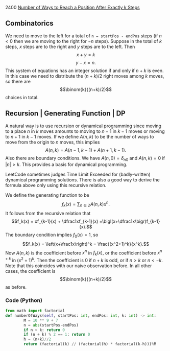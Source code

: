 2400 [Number of Ways to Reach a Position After Exactly k Steps](https://leetcode.com/problems/number-of-ways-to-reach-a-position-after-exactly-k-steps/)
## Combinatorics
We need to move to the left for a total of `n = startPos - endPos` steps (if $n < 0$ then we are moving to the right for $-n$ steps). Suppose in the total of $k$ steps, $x$ steps are to the right and $y$ steps are to the left. Then
$$x + y = k$$
$$y - x = n.$$
This system of equations has an integer solution if and only if $n+k$ is even. In this case we need to distribute the $(n+k)/2$ right moves among $k$ moves, so there are $$\binom{k}{(n+k)/2}$$ 
choices in total.
## Recursion | Generating Function | DP
A natural way is to use recursion or dynamical programming since moving to a place $n$ in $k$ moves amounts to moving to $n-1$ in $k-1$ moves or moving to $n+1$ in $k-1$ moves. If we define $A(n,k)$ to be the number of ways to move from the origin to $n$ moves, this implies
$$A(n,k) = A(n-1,k-1) + A(n+1,k-1).$$
Also there are boundary conditions. We have $A(n,0)=\delta_{n0}$ and $A(n,k)=0$ if $|n|>k.$ This provides a basis for dynamical programming.

LeetCode sometimes judges Time Limit Exceeded for (badly-written) dynamical programming solutions. There is also a good way to derive the formula above only using this recursive relation. 

We define the generating function to be
$$f_k(x) =\sum_{n\in\mathbb Z} A(n,k)x^n.$$
It follows from the recursive relation that
$$f_k(x) = xf_{k-1}(x) + \dfrac1xf_{k-1}(x) =\bigl(x+\dfrac1x\bigr)f_{k-1}(x).$$
The boundary condition implies $f_0(x) = 1,$ so 
$$f_k(x) = \left(x+\frac1x\right)^k = \frac{(x^2+1)^k}{x^k}.$$
Now $A(n,k)$ is the coefficient before $x^n$ in $f_k(x),$ or the coefficient before $x^{n+k}$ in $(x^2+1)^k.$ Then the coefficient is $0$ if $n+k$ is odd, or if $n>k$ or $n<-k.$ Note that this coincides with our naive observation before. In all other cases, the coefficient is 
$$\binom{k}{(n+k)/2}$$ 
as before.

### Code (Python)
```python
from math import factorial
def numberOfWays(self, startPos: int, endPos: int, k: int) -> int:
        M = 10 ** 9 + 7
        n = abs(startPos-endPos)
        if n > k: return 0
        if (n + k) % 2 == 1: return 0
        h = (n+k)//2
        return (factorial(k) // (factorial(h) * factorial(k-h)))%M
```
